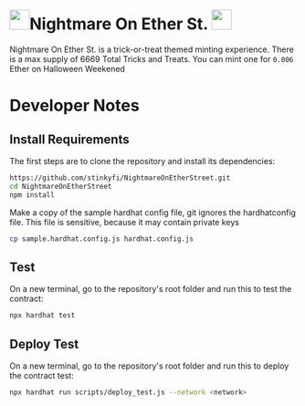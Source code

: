 # <img src="https://github.com/stinkyfi/NightmareOnEtherStreet/blob/main/images/NOES-Logo.gif" width="35">Nightmare On Ether St. <img src="https://github.com/stinkyfi/NightmareOnEtherStreet/blob/main/images/NOES-Logo.gif" width="35">


Nightmare On Ether St. is a trick-or-treat themed minting experience. There is a max supply of 6669 Total Tricks and Treats.
You can mint one for `0.006` Ether on Halloween Weekened

# Developer Notes 

## Install Requirements

The first steps are to clone the repository and install its dependencies:

```sh
https://github.com/stinkyfi/NightmareOnEtherStreet.git
cd NightmareOnEtherStreet
npm install
```

Make a copy of the sample hardhat config file, git ignores the hardhatconfig file.
This file is sensitive, because it may contain private keys
```sh
cp sample.hardhat.config.js hardhat.config.js
```

## Test
On a new terminal, go to the repository's root folder and run this to
test the contract:

```sh
npx hardhat test
```

## Deploy Test
On a new terminal, go to the repository's root folder and run this to
deploy the contract test:

```sh
npx hardhat run scripts/deploy_test.js --network <network>
```